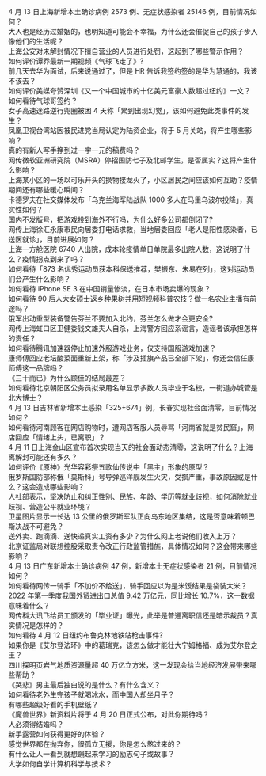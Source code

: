 4 月 13 日上海新增本土确诊病例 2573 例、无症状感染者 25146 例，目前情况如何？  
大人也是经历过婚姻的，也明知道可能会不幸福，为什么还会催促自己的孩子步入像他们的生活呢？  
上海公安对未解封情况下擅自营业的人员进行处罚，这起到了哪些警示作用？  
如何评价谭乔最新一期视频《气球飞走了》?  
前几天去华为面试，后来说通过了，但是 HR 告诉我签约签的是华为慧通的，我该不该去？  
如何评价美媒夸赞深圳《又一个中国城市的十亿美元富豪人数超过纽约》一文？  
如何看待气球哥签约？  
女子高速迷路逆行兜圈被困 4 天称「累到出现幻觉」，该如何避免此类事件的发生？  
凤凰卫视台湾站因被民进党当局认定为陆资企业，将于 5 月关站，将产生哪些影响？  
真的有新人写手挣到过一字一元的稿费吗？  
网传微软亚洲研究院（MSRA）停招国防七子及北邮学生，是否属实？这将产生什么影响？  
上海某小区的一场以可乐开头的换物接龙火了，小区居民之间应该如何互助？疫情期间还有哪些暖心瞬间？  
卡德罗夫在社交媒体发布「乌克兰海军陆战队 1000 多人在马里乌波尔投降」，真实性如何？  
国内不发版号，把游戏投到海外不行吗，为什么好多公司都倒闭了?  
网传上海徐汇永康市民向居委打电话求救，当地居委回应「老人是阳性感染者，已送医就诊」，目前进展如何？  
上海一方舱医院 6740 人出院，成本轮疫情单日单院最多出院人数，这说明了什么？疫情拐点到来了吗？  
如何看待「873 名优秀运动员获本科保送推荐，樊振东、朱易在列」，这对运动员们会产生什么影响？  
如何看待 iPhone SE 3 在中国销量惨淡，在日本市场卖爆的现象？  
如何看待 90 后人大女硕士返乡种果树并用短视频科普农技？做一名农业主播有前途吗？  
俄军出动重型装备警告芬兰不要加入北约，芬兰怎么做才会更安全?  
网传上海虹口区卫健委钱文雄夫人自杀，上海警方回应系谣言，造谣者该承担怎样的责任？  
如何看待腾讯加速器停止加速外服游戏业务，仅支持国服游戏加速？  
康师傅回应老坛酸菜面重新上架，称「涉及插旗产品已全部下架」，你还会信任康师傅这一品牌吗？  
《三十而已》为什么顾佳的结局最差？  
如何看待北京朝阳区公务员拟录用名单显示多数人员毕业于名校，一街道办城管是北大博士？  
4 月 13 日吉林省新增本土感染「325+674」例，长春实现社会面清零，目前情况如何？  
如何看待河南顾客在网店购物时，遭网店客服人员辱骂「河南省就是贫民窟」，网店回应「情绪上头，已离职」？  
4 月 11 日上海金山区宣布首次实现当天的社会面动态清零，这说明了什么？上海离解封可能还有多久？  
如何评价《原神》光华容彩祭五歌仙传说中「黑主」形象的原型？  
俄罗斯国防部称俄「莫斯科」号导弹巡洋舰发生火灾，受损严重，事故原因或是什么？这会造成哪些影响？  
人社部表示，坚决防止和纠正性别、民族、年龄、学历等就业歧视，如何消除就业歧视、营造公平就业环境？  
卫星图片显示一长达 13 公里的俄罗斯军队正向乌东地区集结，这是否意味着顿巴斯决战不可避免？  
送外卖、跑滴滴、送快递真实工资有多少？为什么网上老说他们收入上万？  
北京证监局对联想控股采取责令改正行政监管措施，具体情况如何？这会带来哪些影响？  
4 月 13 日广东新增本土确诊病例 47 例，新增本土无症状感染者 21 例，目前情况如何？  
如何看待网传一骑手「不加价不给送」，骑手回应以为是米饭结果是袋装大米？  
2022 年第一季度我国外贸进出口总值 9.42 万亿元，同比增长 10.7%，这一数据意味着什么？  
网传科大讯飞给员工颁发的「毕业证」曝光，此举是普通离职信还是暗示裁员？真实情况是怎样的？  
如何看待 4 月 12 日纽约布鲁克林地铁站枪击事件?  
如果你是《艾尔登法环》中的葛瑞克，该怎么做才能壮大宁姆格福、成为艾尔登之王？  
四川探明页岩气地质资源量超 40 万亿立方米，这一发现会给当地经济发展带来哪些帮助？  
《哭悲》男主最后独白说的是什么？有什么含义？  
如何看待老外生完孩子就喝冰水，而中国人却坐月子？  
有哪些超级好看的手机壁纸？  
《魔兽世界》新资料片将于 4 月 20 日正式公布，对此你期待吗？  
人必须得结婚吗？  
新手露营如何获得更好的体验？  
感觉世界都在抛弃你，很孤立无援，你是怎么熬过来的？  
有什么让人一看到就想蹦起来学习的励志句子或故事？  
大学如何自学计算机科学与技术？  

